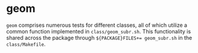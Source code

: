 # geom

`geom` comprises numerous tests for different classes, all of which utilize a common function implemented in `class/geom_subr.sh`. This functionality is shared across the package through `${PACKAGE}FILES+= geom_subr.sh` in the `class/Makefile`.